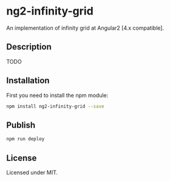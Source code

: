 # ng2-infinity-grid

An implementation of infinity grid at Angular2 [4.x compatible].

## Description

TODO

## Installation

First you need to install the npm module:
```sh
npm install ng2-infinity-grid --save
```

## Publish

```sh
npm run deploy
```

## License

Licensed under MIT.